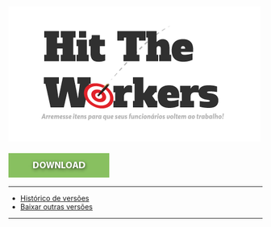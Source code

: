 ![](assets/htw.png)
-------------

<a href="https://github.com/tiagoboeing/modelagem-jogos-digitais/releases/download/1.0.0/HitTheWorkers.zip">
  <img src="assets/download.png"/>
</a>

-----

- [Histórico de versões](https://github.com/tiagoboeing/modelagem-jogos-digitais/blob/master/CHANGELOG.md)
- [Baixar outras versões](https://github.com/tiagoboeing/modelagem-jogos-digitais/releases)

------



